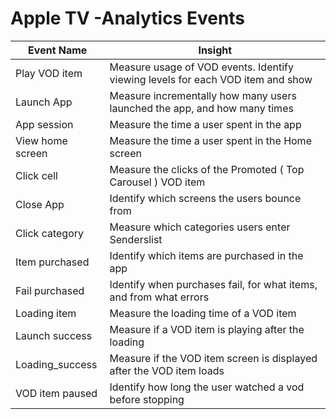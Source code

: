 # Apple TV -Analytics Events

Event Name | Insight
--------------- | ---------------
Play VOD item | Measure usage of VOD events. Identify viewing levels for each VOD item and show
Launch App | Measure incrementally how many users launched the app, and how many times
App session | Measure the time a user spent in the app
View home screen | Measure the time a user spent in the Home screen	
Click cell | Measure the clicks of the Promoted ( Top Carousel ) VOD item 
Close App | Identify which screens the users bounce from
Click category | Measure which categories users enter Senderslist 
Item purchased| Identify which items are purchased in the app
Fail purchased | Identify when purchases fail, for what items, and from what errors
Loading item | Measure the loading time of a VOD item
Launch success | Measure if a VOD item is playing after the loading 
Loading_success | Measure if  the  VOD item screen is displayed after the VOD item loads
VOD item paused | Identify how long the user watched a vod before stopping		